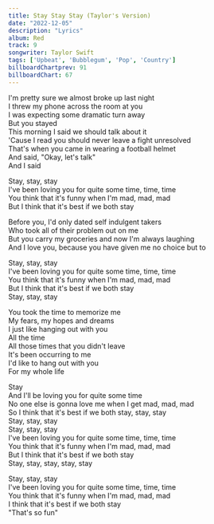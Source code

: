 ```yaml
---
title: Stay Stay Stay (Taylor's Version)
date: "2022-12-05"
description: "Lyrics"
album: Red
track: 9
songwriter: Taylor Swift
tags: ['Upbeat', 'Bubblegum', 'Pop', 'Country']
billboardChartprev: 91 
billboardChart: 67
---
```

<p className='verse-one'>
I'm pretty sure we almost broke up last night <br />
I threw my phone across the room at you <br />
I was expecting some dramatic turn away <br />
But you stayed <br />
This morning I said we should talk about it <br />
'Cause I read you should never leave a fight unresolved  <br />
That's when you came in wearing a football helmet <br />
And said, "Okay, let's talk" <br />
And I said <br />
</p>
<p className="chorus">
Stay, stay, stay <br />
I've been loving you for quite some time, time, time <br />
You think that it's funny when I'm mad, mad, mad <br />
But I think that it's best if we both stay <br />
</p>
<p className="verse-two">
Before you, I'd only dated self indulgent takers <br />
Who took all of their problem out on me <br />
But you carry my groceries and now I'm always laughing <br />
And I love you, because you have given me no choice but to <br />
</p>
<p className="chorus">
Stay, stay, stay <br />
I've been loving you for quite some time, time, time <br />
You think that it's funny when I'm mad, mad, mad <br />
But I think that it's best if we both stay <br />
Stay, stay, stay <br />
</p>
<p className="bridge">
You took the time to memorize me <br />
My fears, my hopes and dreams <br />
I just like hanging out with you <br />
All the time <br />
All those times that you didn't leave <br />
It's been occurring to me <br />
I'd like to hang out with you <br />
For my whole life <br />
</p>
<p className="chorus">
Stay <br />
And I'll be loving you for quite some time <br />
No one else is gonna love me when I get mad, mad, mad <br />
So I think that it's best if we both stay, stay, stay <br />
Stay, stay, stay <br />
Stay, stay, stay <br />
I've been loving you for quite some time, time, time <br />
You think that it's funny when I'm mad, mad, mad <br />
But I think that it's best if we both stay <br />
Stay, stay, stay, stay, stay <br />
</p>
<p className="outro">
Stay, stay, stay <br />
I've been loving you for quite some time, time, time <br />
You think that it's funny when I'm mad, mad, mad <br />
I think that it's best if we both stay <br />
"That's so fun" <br />
</p>
